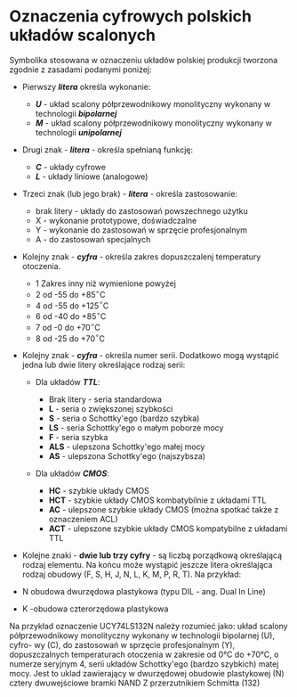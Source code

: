 # Oznaczenia cyfrowych polskich układów scalonych

Symbolika stosowana w oznaczeniu układów polskiej produkcji tworzona zgodnie z zasadami podanymi poniżej:

- Pierwszy ***litera*** określa wykonanie:
    - ***U*** - układ scalony półprzewodnikowy monolityczny wykonany w technologii ***bipolarnej***
    - ***M*** - układ scalony półprzewodnikowy monolityczny wykonany w technologii ***unipolarnej***

- Drugi znak - ***litera*** - określa spełnianą funkcję:
    - ***C*** - układy cyfrowe
    - ***L*** - układy liniowe (analogowe)

- Trzeci znak (lub jego brak) - ***litera*** - określa zastosowanie:
    - brak litery - układy do zastosowań powszechnego użytku
    - X - wykonanie prototypowe, doświadczalne
    - Y - wykonanie do zastosowań w sprzęcie profesjonalnym
    - A - do zastosowań specjalnych

- Kolejny znak - ***cyfra*** - określa zakres dopuszczalenj temperatury otoczenia.
    - 1 Zakres inny niż wymienione powyżej
    - 2 od -55 do +85$^\circ$C
    - 4 od -55 do +125$^\circ$C
    - 6 od -40 do +85$^\circ$C
    - 7 od -0  do +70$^\circ$C
    - 8 od -25 do +70$^\circ$C

- Kolejny znak - ***cyfra*** - określa numer serii. Dodatkowo mogą wystąpić jedna lub dwie litery określające rodzaj serii:
    - Dla układów ***TTL***:
        - Brak litery - seria standardowa
        - **L**    - seria o zwiększonej szybkości
        - **S**    - seria o Schottky'ego (bardzo szybka)
        - **LS**   - seria Schottky'ego o małym poborze mocy
        - **F**    - seria szybka 
        - **ALS**  - ulepszona Schottky'ego małej mocy
        - **AS**   - ulepszona Schottky'ego (najszybsza)

    - Dla układów ***CMOS***:
        - **HC**  - szybkie układy CMOS
        - **HCT** - szybkie układy CMOS kombatybilnie z układami TTL
        - **AC**  - ulepszone szybkie układy CMOS (można spotkać także z oznaczeniem ACL)
        - **ACT** - ulepszone szybkie układy CMOS kompatybilne z układami TTL

- Kolejne znaki - **dwie lub trzy cyfry** - są liczbą porządkową określającą rodzaj elementu.
Na końcu może wystąpić jeszcze litera określająca rodzaj obudowy (F, S, H, J, N, L, K, M, P, R, T). Na przykład:
- N obudowa dwurzędowa plastykowa (typu DIL - ang. Dual In Line)
- K -obudowa czterorzędowa plastykowa

Na przykład oznaczenie UCY74LS132N należy rozumieć jako: układ scalony półprzewodnikowy monolityczny wykonany w technologii bipolarnej (U), cyfro- wy (C), do zastosowań w sprzęcie profesjonalnym (Y), dopuszczalnych temperaturach otoczenia w zakresie od 0°C do +70°C, o numerze seryjnym 4, serii układów Schottky'ego (bardzo szybkich) matej mocy. Jest to uklad zawierający w dwurzędowej obudowie plastykowej (N) cztery dwuwejściowe bramki NAND Z przerzutnikiem Schmitta (132)
